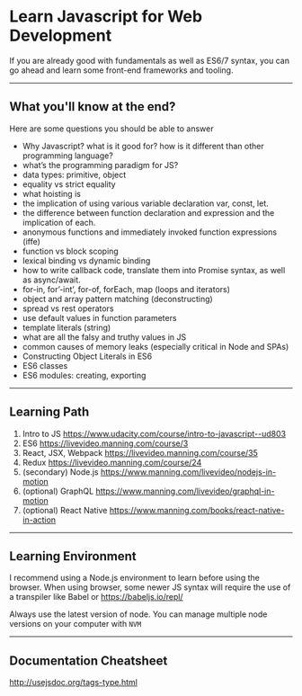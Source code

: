 # Learn Javascript for Web Development

If you are already good with fundamentals as well as ES6/7 syntax, you can go ahead and learn some front-end frameworks and tooling.

---
## What you'll know at the end?

Here are some questions you should be able to answer

- Why Javascript? what is it good for? how is it different than other programming language?
- what’s the programming paradigm for JS?
- data types: primitive, object
- equality vs strict equality
- what hoisting is
- the implication of using various variable declaration var, const, let.
- the difference between function declaration and expression and the implication of each.
- anonymous functions and immediately invoked function expressions (iffe)
- function vs block scoping
- lexical binding vs dynamic binding
- how to write callback code, translate them into Promise syntax, as well as async/await.
- for-in, for’-int’, for-of, forEach, map (loops and iterators)
- object and array pattern matching (deconstructing)
- spread vs rest operators
- use default values in function parameters
- template literals (string)
- what are all the falsy and truthy values in JS
- common causes of memory leaks (especially critical in Node and SPAs)
- Constructing Object Literals in ES6
- ES6 classes
- ES6 modules: creating, exporting

---
## Learning Path
1. Intro to JS https://www.udacity.com/course/intro-to-javascript--ud803
2. ES6 https://livevideo.manning.com/course/3
3. React, JSX, Webpack https://livevideo.manning.com/course/35
4. Redux https://livevideo.manning.com/course/24
5. (secondary) Node.js https://www.manning.com/livevideo/nodejs-in-motion
6. (optional) GraphQL https://www.manning.com/livevideo/graphql-in-motion
7. (optional) React Native https://www.manning.com/books/react-native-in-action

----
## Learning Environment
I recommend using a Node.js environment to learn before using the browser. When using browser, some newer JS syntax will require the use of a transpiler like Babel or https://babeljs.io/repl/

Always use the latest version of node. You can manage multiple node versions on your computer with `NVM`

---
## Documentation Cheatsheet
http://usejsdoc.org/tags-type.html